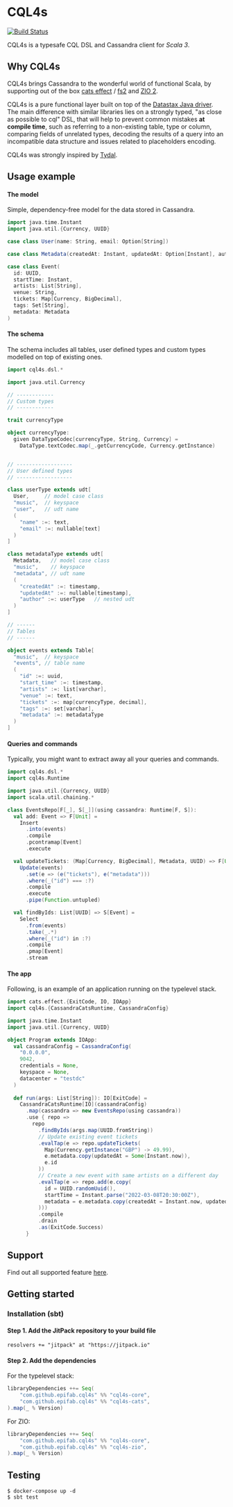 # CQL4s

[![Build Status](https://app.travis-ci.com/epifab/cql4s.svg?branch=main)](https://app.travis-ci.com/epifab/cql4s)

CQL4s is a typesafe CQL DSL and Cassandra client for *Scala 3*.


## Why CQL4s

CQL4s brings Cassandra to the wonderful world of functional Scala,
by supporting out of the box [cats effect](https://typelevel.org/cats-effect) / [fs2](https://fs2.io/)
and [ZIO 2](https://zio.dev/).

CQL4s is a pure functional layer built on top of the [Datastax Java driver](https://github.com/datastax/java-driver).  
The main difference with similar libraries lies on a strongly typed, "as close as possible to cql" DSL,
that will help to prevent common mistakes **at compile time**, such as 
referring to a non-existing table, type or column,
comparing fields of unrelated types, 
decoding the results of a query into an incompatible data structure
and issues related to placeholders encoding.

CQL4s was strongly inspired by [Tydal](https://github.com/epifab/tydal3).



## Usage example

#### The model

Simple, dependency-free model for the data stored in Cassandra.

```scala
import java.time.Instant
import java.util.{Currency, UUID}

case class User(name: String, email: Option[String])

case class Metadata(createdAt: Instant, updatedAt: Option[Instant], author: User)

case class Event(
  id: UUID,
  startTime: Instant,
  artists: List[String],
  venue: String,
  tickets: Map[Currency, BigDecimal],
  tags: Set[String],
  metadata: Metadata
)
```

#### The schema

The schema includes all tables, user defined types and custom types modelled on top of existing ones.

```scala
import cql4s.dsl.*

import java.util.Currency

// ------------
// Custom types
// ------------

trait currencyType

object currencyType:
  given DataTypeCodec[currencyType, String, Currency] = 
    DataType.textCodec.map(_.getCurrencyCode, Currency.getInstance)


// ------------------
// User defined types
// ------------------

class userType extends udt[
  User,     // model case class
  "music",  // keyspace
  "user",   // udt name
  (
    "name" :=: text,
    "email" :=: nullable[text]
  )
]

class metadataType extends udt[
  Metadata,   // model case class
  "music",    // keyspace
  "metadata", // udt name
  (
    "createdAt" :=: timestamp,
    "updatedAt" :=: nullable[timestamp],
    "author" :=: userType   // nested udt
  )
]

// ------
// Tables
// ------

object events extends Table[
  "music",  // keyspace
  "events", // table name
  (
    "id" :=: uuid,
    "start_time" :=: timestamp,
    "artists" :=: list[varchar],
    "venue" :=: text,
    "tickets" :=: map[currencyType, decimal],
    "tags" :=: set[varchar],
    "metadata" :=: metadataType
  )
]
```

#### Queries and commands

Typically, you might want to extract away all your queries and commands.

```scala
import cql4s.dsl.*
import cql4s.Runtime

import java.util.{Currency, UUID}
import scala.util.chaining.*

class EventsRepo[F[_], S[_]](using cassandra: Runtime[F, S]):
  val add: Event => F[Unit] =
    Insert
      .into(events)
      .compile
      .pcontramap[Event]
      .execute

  val updateTickets: (Map[Currency, BigDecimal], Metadata, UUID) => F[Unit] =
    Update(events)
      .set(e => (e("tickets"), e("metadata")))
      .where(_("id") === :?)
      .compile
      .execute
      .pipe(Function.untupled)

  val findByIds: List[UUID] => S[Event] =
    Select
      .from(events)
      .take(_.*)
      .where(_("id") in :?)
      .compile
      .pmap[Event]
      .stream
```

#### The app

Following, is an example of an application running on the typelevel stack.

```scala
import cats.effect.{ExitCode, IO, IOApp}
import cql4s.{CassandraCatsRuntime, CassandraConfig}

import java.time.Instant
import java.util.{Currency, UUID}

object Program extends IOApp:
  val cassandraConfig = CassandraConfig(
    "0.0.0.0",
    9042,
    credentials = None,
    keyspace = None,
    datacenter = "testdc"
  )
  
  def run(args: List[String]): IO[ExitCode] =
    CassandraCatsRuntime[IO](cassandraConfig)
      .map(cassandra => new EventsRepo(using cassandra))
      .use { repo =>
        repo
          .findByIds(args.map(UUID.fromString))
          // Update existing event tickets
          .evalTap(e => repo.updateTickets(
            Map(Currency.getInstance("GBP") -> 49.99),
            e.metadata.copy(updatedAt = Some(Instant.now)),
            e.id
          ))
          // Create a new event with same artists on a different day
          .evalTap(e => repo.add(e.copy(
            id = UUID.randomUuid(),
            startTime = Instant.parse("2022-03-08T20:30:00Z"),
            metadata = e.metadata.copy(createdAt = Instant.now, updatedAt = None)
          )))
          .compile
          .drain
          .as(ExitCode.Success)
      }
```

## Support

Find out all supported feature [here](SUPPORT.md).


## Getting started

### Installation (sbt)

#### Step 1. Add the JitPack repository to your build file

    resolvers += "jitpack" at "https://jitpack.io"


#### Step 2. Add the dependencies

For the typelevel stack:

```scala
libraryDependencies ++= Seq(
    "com.github.epifab.cql4s" %% "cql4s-core",
    "com.github.epifab.cql4s" %% "cql4s-cats",
).map(_ % Version)
```

For ZIO:

```scala
libraryDependencies ++= Seq(
    "com.github.epifab.cql4s" %% "cql4s-core",
    "com.github.epifab.cql4s" %% "cql4s-zio",
).map(_ % Version)
```


## Testing

```shell
$ docker-compose up -d
$ sbt test
```

